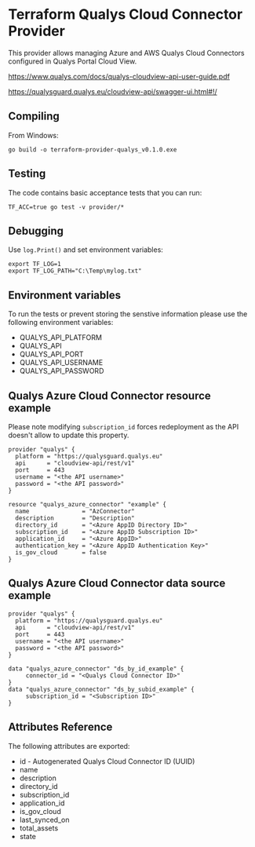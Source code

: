 
# Terraform Qualys Cloud Connector Provider

This provider allows managing Azure and AWS Qualys Cloud Connectors configured in Qualys Portal Cloud View.

https://www.qualys.com/docs/qualys-cloudview-api-user-guide.pdf

https://qualysguard.qualys.eu/cloudview-api/swagger-ui.html#!/


## Compiling

From Windows:
```
go build -o terraform-provider-qualys_v0.1.0.exe
```

## Testing

The code contains basic acceptance tests that you can run:
```
TF_ACC=true go test -v provider/*
```

## Debugging
Use `log.Print()` and set environment variables:
```
export TF_LOG=1
export TF_LOG_PATH="C:\Temp\mylog.txt"
```

## Environment variables

To run the tests or prevent storing the senstive information please use the following environment variables:

- QUALYS_API_PLATFORM
- QUALYS_API
- QUALYS_API_PORT
- QUALYS_API_USERNAME
- QUALYS_API_PASSWORD

## Qualys Azure Cloud Connector resource example

Please note modifying `subscription_id` forces redeployment as the API doesn't allow to update this property.

```
provider "qualys" {
  platform = "https://qualysguard.qualys.eu"
  api      = "cloudview-api/rest/v1"
  port     = 443
  username = "<the API username>"
  password = "<the API password>"
}

resource "qualys_azure_connector" "example" {
  name               = "AzConnector"
  description        = "Description"
  directory_id       = "<Azure AppID Directory ID>"
  subscription_id    = "<Azure AppID Subscription ID>"
  application_id     = "<Azure AppID>"
  authentication_key = "<Azure AppID Authentication Key>"
  is_gov_cloud       = false
}
```

## Qualys Azure Cloud Connector data source example

```
provider "qualys" {
  platform = "https://qualysguard.qualys.eu"
  api      = "cloudview-api/rest/v1"
  port     = 443
  username = "<the API username>"
  password = "<the API password>"
}

data "qualys_azure_connector" "ds_by_id_example" {
     connector_id = "<Qualys Cloud Connector ID>"
}
data "qualys_azure_connector" "ds_by_subid_example" {
     subscription_id = "<Subscription ID>"
}
```

## Attributes Reference
The following attributes are exported:
- id - Autogenerated Qualys Cloud Connector ID (UUID)
- name
- description
- directory_id
- subscription_id
- application_id
- is_gov_cloud
- last_synced_on
- total_assets
- state